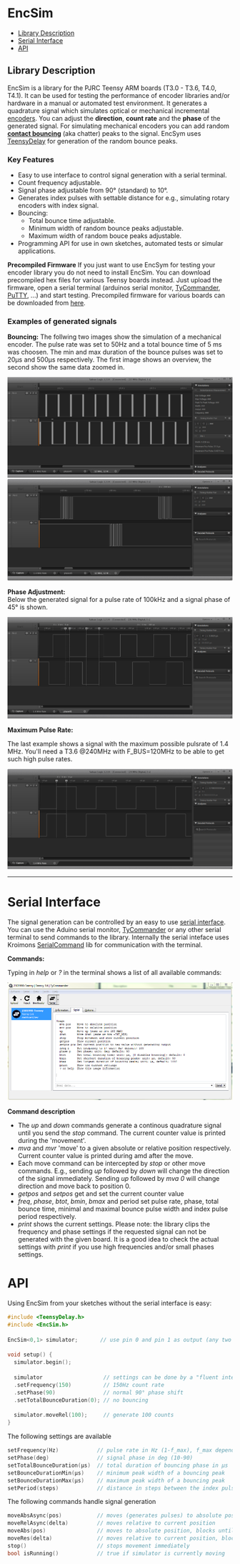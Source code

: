 # EncSim
- [Library Description](#library-description)
- [Serial Interface](#serial-interface)
- [API](#api)

## Library Description 
EncSim is a library for the PJRC Teensy ARM boards (T3.0 - T3.6, T4.0, T4.1). It can be used for testing the performance of encoder libraries and/or hardware in a manual or automated test environment. It generates a quadrature signal which simulates optical or mechanical incremental [encoders](https://en.wikipedia.org/wiki/Rotary_encoder#Incremental_rotary_encoder). You can adjust the **direction**, **count rate** and the **phase** of the generated signal. For simulating mechanical encoders you can add  random [**contact bouncing**](https://en.wikipedia.org/wiki/Switch#Contact_bounce) (aka chatter) peaks to the signal. EncSym uses [TeensyDelay](https://github.com/luni64/TeensyDelay) for generation of the random bounce peaks.

### Key Features
- Easy to use interface to control signal generation with a serial terminal.
- Count frequency adjustable.
- Signal phase adjustable from 90° (standard) to 10°.
- Generates index pulses with settable distance for e.g., simulating rotary encoders with index signal.
- Bouncing:
  - Total bounce time adjustable.
  - Minimum width of random bounce peaks adjustable.
  - Maximum width of random bouce peaks adjustable.
- Programming API for use in own sketches, automated tests or simular applications.

**Precompiled Firmware** 
If you just want to use EncSym for testing your encoder library you do not need to install EncSim. You can download precompiled hex files for various Teensy boards instead. Just upload the firmware, open a serial terminal (arduinos serial monitor, [TyCommander](https://github.com/Koromix/tytools),  [PuTTY](http://www.putty.org/), ...) and start testing. Precompiled firmware for various boards can be downloaded from [here](https://github.com/luni64/EncSim/examples/SerialControl/precompiled_binaries).


### Examples of generated signals
**Bouncing:** 
The follwing two images show the simulation of a mechanical encoder. The pulse rate was set to 50Hz and a total bounce time of 5 ms was choosen. The min and max duration of the bounce pulses was set to 20µs and 500µs respectively. The first image shows an overview, the second show the same data zoomed in.

![50Hz with enabled bouncing](/media/50Hz_bounce5000_20_500.PNG?raw=true "50 Hz bouncing")
![50Hz with enabled bouncing](/media/50Hz_bounce5000_20_500_zoom.PNG?raw=true "50 Hz bouncing")

**Phase Adjustment:**  
Below the generated signal for a pulse rate of 100kHz and a signal phase of 45° is shown.

![100kHz, 45deg](/media/100kHz45deg.PNG?raw=true "100KHz, 45deg")

**Maximum Pulse Rate:**

The last example shows a signal with the maximum possible pulsrate of 1.4 MHz. You'll need a T3.6 @240MHz with F_BUS=120MHz to be able to get such high pulse rates. 

![100kHz, 45deg](/media/1_4MHz.PNG?raw=true)

*** 

# Serial Interface
The signal generation can be controlled by an easy to use [serial interface](https://github.com/luni64/EncSim/tree/master/examples/SerialControl). You can use the Aduino serial monitor,  [TyCommander](https://github.com/Koromix/tytools) or any other serial terminal to send commands to the library. Internally the serial inteface uses Kroimons [SerialCommand](https://github.com/kroimon/Arduino-SerialCommand) lib for communication with the terminal.

**Commands:**

Typing in *help* or *?* in the terminal shows a list of all available commands:

![help output](/media/interface.PNG?raw=true)

**Command description**

- The *up* and *down* commands generate a continous quadrature signal until you send the *stop* command. The current counter value is printed during the 'movement'.
- *mva* and *mvr* 'move' to a given absolute or relative position respectively. Current counter value is printed during amd after the move.
- Each move command can be intercepted by *stop* or other move commands. E.g., sending *up* followed by *down* will change the direction of the signal immediately. Sending *up* followed by *mva 0* will change direction and move back to position 0.
- *getpos* and *setpos* get and set the current counter value
- *freq*, *phase*, *btot*, *bmin*, *bmax*  and period set pulse rate, phase, total bounce time, minimal and maximal bounce pulse width and index pulse period respectively.
- *print* shows the current settings.  Please note: the library clips the frequency and phase settings if the requested signal can not be generated with the given board. It is a good idea to check the actual settings with *print* if you use high frequencies and/or small phases settings.

# API
Using EncSim from your sketches without the serial interface is easy:
```c++
#include <TeensyDelay.h>
#include <EncSim.h>

EncSim<0,1> simulator;       // use pin 0 and pin 1 as output (any two digital pins can be used)

void setup() {
  simulator.begin();

  simulator                   // settings can be done by a "fluent interface"
  .setFrequency(150)          // 150Hz count rate
  .setPhase(90)               // normal 90° phase shift
  .setTotalBounceDuration(0); // no bouncing
  
  simulator.moveRel(100);     // generate 100 counts
}
```
The following settings are available
```c++
setFrequency(Hz)            // pulse rate in Hz (1-f_max), f_max depends on board and F_BUS settings
setPhase(deg)               // signal phase in deg (10-90)
setTotalBounceDuration(µs)  // total duration of bouncing phase in µs
setBounceDurationMin(µs)    // minimum peak width of a bouncing peak
setBounceDurationMax(µs)    // maximum peak width of a bouncing peak
setPeriod(steps)            // distance in steps between the index pulses (-1 disables index pulses)
```
The following commands handle signal generation
```c++
moveAbsAsync(pos)           // moves (generates pulses) to absolute position, returns after starting the move
moveRelAsync(delta)         // moves relative to current position
moveAbs(pos)                // moves to absolute position, blocks until movement is done
moveRes(delta)              // moves relative to current position, blocks until movement is done
stop()                      // stops movement immediately
bool isRunning()            // true if simulator is currently moving
```


